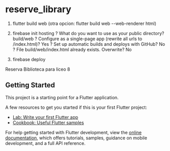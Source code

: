 # reserve_library

1) flutter build web (otra opcion: flutter build web --web-renderer html)
2)  firebase init hosting 
      ? What do you want to use as your public directory? build/web
      ? Configure as a single-page app (rewrite all urls to /index.html)? Yes
      ? Set up automatic builds and deploys with GitHub? No
      ? File build/web/index.html already exists. Overwrite? No

3) firebase deploy

Reserva Biblioteca para liceo 8

## Getting Started

This project is a starting point for a Flutter application.

A few resources to get you started if this is your first Flutter project:

- [Lab: Write your first Flutter app](https://docs.flutter.dev/get-started/codelab)
- [Cookbook: Useful Flutter samples](https://docs.flutter.dev/cookbook)

For help getting started with Flutter development, view the
[online documentation](https://docs.flutter.dev/), which offers tutorials,
samples, guidance on mobile development, and a full API reference.
